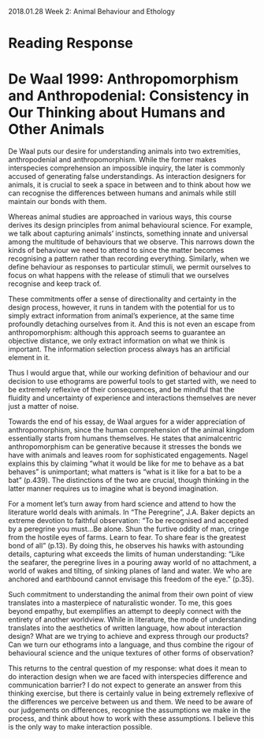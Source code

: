 



2018.01.28
Week 2: Animal Behaviour and Ethology

# Reading Response
# De Waal 1999: Anthropomorphism and Anthropodenial: Consistency in Our Thinking about Humans and Other Animals


De Waal puts our desire for understanding animals into two extremities, anthropodenial and anthropomorphism. While the former makes interspecies comprehension an impossible inquiry, the later is commonly accused of generating false understandings. As interaction designers for animals, it is crucial to seek a space in between and to think about how we can recognise the differences between humans and animals while still maintain our bonds with them.  

Whereas animal studies are approached in various ways, this course derives its design principles from animal behavioural science. For example, we talk about capturing animals’ instincts, something innate and universal among the multitude of behaviours that we observe. This narrows down the kinds of behaviour we need to attend to since the matter becomes recognising a pattern rather than recording everything. Similarly, when we define behaviour as responses to particular stimuli, we permit ourselves to focus on what happens with the release of stimuli that we ourselves recognise and keep track of. 

These commitments offer a sense of directionality and certainty in the design process, however, it runs in tandem with the potential for us to simply extract information from animal’s experience, at the same time profoundly detaching ourselves from it. And this is not even an escape from anthropomorphism: although this approach seems to guarantee an objective distance, we only extract information on what we think is important. The information selection process always has an artificial element in it. 

Thus I would argue that, while our working definition of behaviour and our decision to use ethograms are powerful tools to get started with, we need to be extremely reflexive of their consequences, and be mindful that the fluidity and uncertainty of experience and interactions themselves are never just a matter of noise. 

Towards the end of his essay, de Waal argues for a wider appreciation of anthropomorphism, since the human comprehension of the animal kingdom essentially starts from humans themselves. He states that animalcentric anthropomorphism can be generative because it stresses the bonds we have with animals and leaves room for sophisticated engagements. Nagel explains this by claiming “what it would be like for me to behave as a bat behaves” is unimportant; what matters is “what is it like for a bat to be a bat” (p.439). The distinctions of the two are crucial, though thinking in the latter manner requires us to imagine what is beyond imagination.

For a moment let’s turn away from hard science and attend to how the literature world deals with animals. In “The Peregrine”, J.A. Baker depicts an extreme devotion to faithful observation: “To be recognised and accepted by a peregrine you must…Be alone. Shun the furtive oddity of man, cringe from the hostile eyes of farms. Learn to fear. To share fear is the greatest bond of all” (p.13). By doing this, he observes his hawks with astounding details, capturing what exceeds the limits of human understanding: “Like the seafarer, the peregrine lives in a pouring away world of no attachment, a world of wakes and tilting, of sinking planes of land and water. We who are anchored and earthbound cannot envisage this freedom of the eye.” (p.35). 

Such commitment to understanding the animal from their own point of view translates into a masterpiece of naturalistic wonder. To me, this goes beyond empathy, but exemplifies an attempt to deeply connect with the entirety of another worldview. While in literature, the mode of understanding translates into the aesthetics of written language, how about interaction design? What are we trying to achieve and express through our products? Can we turn our ethograms into a language, and thus combine the rigour of behavioural science and the unique textures of other forms of observation?

This returns to the central question of my response: what does it mean to do interaction design when we are faced with interspecies difference and communication barrier? I do not expect to generate an answer from this thinking exercise, but there is certainly value in being extremely reflexive of the differences we perceive between us and them. We need to be aware of our judgements on differences, recognise the assumptions we make in the process, and think about how to work with these assumptions. I believe this is the only way to make interaction possible. 
